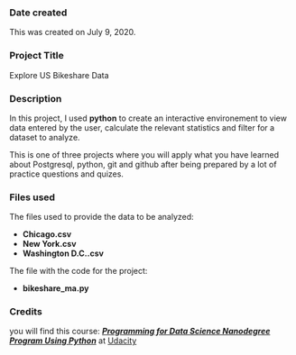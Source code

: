 ### Date created
This was created on July 9, 2020.

### Project Title
Explore US Bikeshare Data

### Description
In this project, I used **python** to create an interactive environement to view data entered by the user, calculate the relevant statistics and filter for a dataset to analyze.

This is one of three projects where you will apply what you have learned about Postgresql, python, git and github after being prepared by a lot of practice questions and quizes.

### Files used
The files used to provide the data to be analyzed:
- **Chicago.csv**
- **New York.csv**
- **Washington D.C..csv**

The file with the code for the project:
- **bikeshare_ma.py**

### Credits
you will find this course: [**_Programming for Data Science Nanodegree Program Using Python_**](shorturl.at/npHR3) at [Udacity](https://www.udacity.com/)

